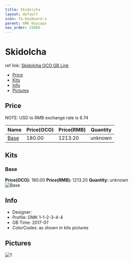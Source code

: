 ```yaml
---
title: Skidolcha
layout: default
icon: fa-keyboard-o
parent: GMK Keycaps
nav_order: 33060
---
```


# Skidolcha

ref link: [Skidolcha OCO GB Link](https://www.originativeco.com/products/skidolcha)

* [Price](#price)
* [Kits](#kits)
* [Info](#info)
* [Pictures](#pictures)


## Price  
NOTE: USD to RMB exchange rate is 6.74

| Name          | Price(OCO)    |  Price(RMB) | Quantity |
| ------------- | ------------ |  ---------- | -------- |
|[Base](#base)|180.00|1213.20|unknown|


## Kits
### Base
**Price(OCO):** 180.00    **Price(RMB):** 1213.20    **Quantity:** unknown  
<img src="{{ 'assets/images/gmk-keycaps/skidolcha/kits_pics/base.jpg' | relative_url }}" alt="Base" class="image featured">


## Info
* Designer: 
* Profile: GMK 1-1-2-3-4-4
* GB Time: 2017-07
* ColorCodes: as shown in kits pictures 


## Pictures
<img src="{{ 'assets/images/gmk-keycaps/skidolcha/rendering_pics/1.jpg' | relative_url }}" alt="1" class="image featured">
